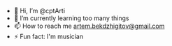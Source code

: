 - 👋 Hi, I’m @cptArti
- 🌱 I’m currently learning too many things
- 📫 How to reach me artem.bekdzhigitov@gmail.com
- ⚡ Fun fact: I'm musician
